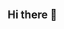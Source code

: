 ## Hi there 👋

<!--
**ANAMIKA-KUMARI-2006/ANAMIKA-KUMARI-2006** is a ✨ _special_ ✨ repository because its `README.md` (this file) appears on your GitHub profile.

Here are some ideas to get you started:

- 🔭 I’m currently working on ...
- 🌱 I’m currently learning ...
- 👯 I’m looking to collaborate on ...
- 🤔 I’m looking for help with ...
- 💬 Ask me about ...
- 📫 How to reach me: ...
- 😄 Pronouns: ...
- ⚡ Fun fact: ...
![GitHub Banner](https://raw.githubusercontent.com/Anamika-Kumari-2006/Anamika-Kumari-2006/main/banner.png)

-->
